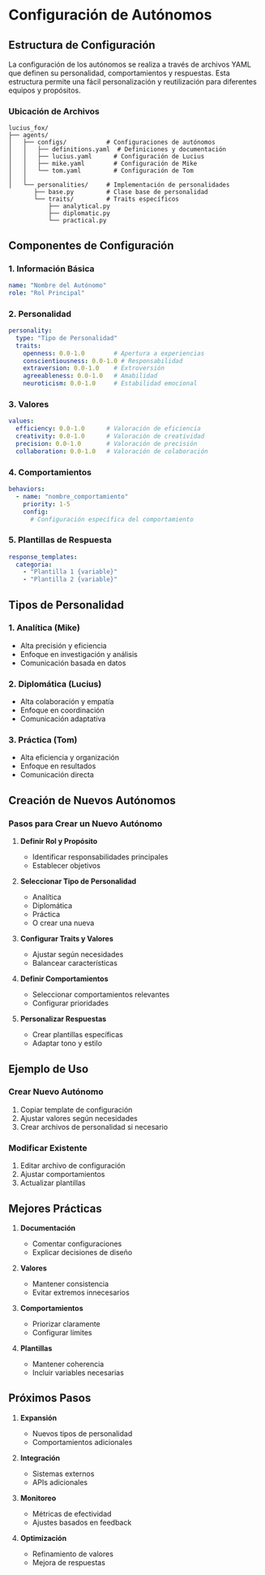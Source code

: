 # Configuración de Autónomos

## Estructura de Configuración

La configuración de los autónomos se realiza a través de archivos YAML que definen su personalidad, comportamientos y respuestas. Esta estructura permite una fácil personalización y reutilización para diferentes equipos y propósitos.

### Ubicación de Archivos
```
lucius_fox/
├── agents/
│   ├── configs/           # Configuraciones de autónomos
│   │   ├── definitions.yaml  # Definiciones y documentación
│   │   ├── lucius.yaml      # Configuración de Lucius
│   │   ├── mike.yaml        # Configuración de Mike
│   │   └── tom.yaml         # Configuración de Tom
│   │
│   └── personalities/     # Implementación de personalidades
       ├── base.py         # Clase base de personalidad
       └── traits/         # Traits específicos
           ├── analytical.py
           ├── diplomatic.py
           └── practical.py
```

## Componentes de Configuración

### 1. Información Básica
```yaml
name: "Nombre del Autónomo"
role: "Rol Principal"
```

### 2. Personalidad
```yaml
personality:
  type: "Tipo de Personalidad"
  traits:
    openness: 0.0-1.0        # Apertura a experiencias
    conscientiousness: 0.0-1.0 # Responsabilidad
    extraversion: 0.0-1.0    # Extroversión
    agreeableness: 0.0-1.0   # Amabilidad
    neuroticism: 0.0-1.0     # Estabilidad emocional
```

### 3. Valores
```yaml
values:
  efficiency: 0.0-1.0      # Valoración de eficiencia
  creativity: 0.0-1.0      # Valoración de creatividad
  precision: 0.0-1.0       # Valoración de precisión
  collaboration: 0.0-1.0   # Valoración de colaboración
```

### 4. Comportamientos
```yaml
behaviors:
  - name: "nombre_comportamiento"
    priority: 1-5
    config:
      # Configuración específica del comportamiento
```

### 5. Plantillas de Respuesta
```yaml
response_templates:
  categoria:
    - "Plantilla 1 {variable}"
    - "Plantilla 2 {variable}"
```

## Tipos de Personalidad

### 1. Analítica (Mike)
- Alta precisión y eficiencia
- Enfoque en investigación y análisis
- Comunicación basada en datos

### 2. Diplomática (Lucius)
- Alta colaboración y empatía
- Enfoque en coordinación
- Comunicación adaptativa

### 3. Práctica (Tom)
- Alta eficiencia y organización
- Enfoque en resultados
- Comunicación directa

## Creación de Nuevos Autónomos

### Pasos para Crear un Nuevo Autónomo

1. **Definir Rol y Propósito**
   - Identificar responsabilidades principales
   - Establecer objetivos

2. **Seleccionar Tipo de Personalidad**
   - Analítica
   - Diplomática
   - Práctica
   - O crear una nueva

3. **Configurar Traits y Valores**
   - Ajustar según necesidades
   - Balancear características

4. **Definir Comportamientos**
   - Seleccionar comportamientos relevantes
   - Configurar prioridades

5. **Personalizar Respuestas**
   - Crear plantillas específicas
   - Adaptar tono y estilo

## Ejemplo de Uso

### Crear Nuevo Autónomo
1. Copiar template de configuración
2. Ajustar valores según necesidades
3. Crear archivos de personalidad si necesario

### Modificar Existente
1. Editar archivo de configuración
2. Ajustar comportamientos
3. Actualizar plantillas

## Mejores Prácticas

1. **Documentación**
   - Comentar configuraciones
   - Explicar decisiones de diseño

2. **Valores**
   - Mantener consistencia
   - Evitar extremos innecesarios

3. **Comportamientos**
   - Priorizar claramente
   - Configurar límites

4. **Plantillas**
   - Mantener coherencia
   - Incluir variables necesarias

## Próximos Pasos

1. **Expansión**
   - Nuevos tipos de personalidad
   - Comportamientos adicionales

2. **Integración**
   - Sistemas externos
   - APIs adicionales

3. **Monitoreo**
   - Métricas de efectividad
   - Ajustes basados en feedback

4. **Optimización**
   - Refinamiento de valores
   - Mejora de respuestas
